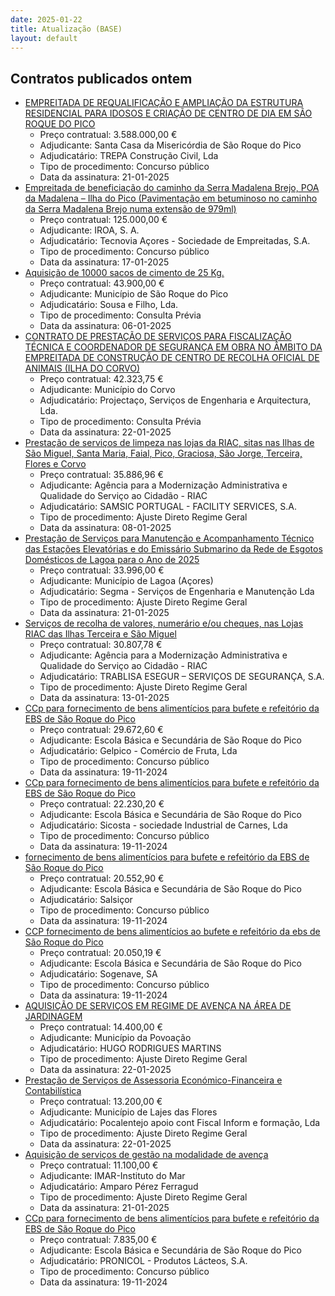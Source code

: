 ```yaml
---
date: 2025-01-22
title: Atualização (BASE)
layout: default
---
```

## Contratos publicados ontem

* [EMPREITADA DE REQUALIFICAÇÃO E AMPLIAÇÃO DA ESTRUTURA RESIDENCIAL PARA IDOSOS E CRIAÇÃO DE CENTRO DE DIA EM SÃO ROQUE DO PICO](https://www.base.gov.pt/Base4/pt/detalhe/?type=contratos&id=11181601)
  * Preço contratual: 3.588.000,00 €
  * Adjudicante: Santa Casa da Misericórdia de São Roque do Pico
  * Adjudicatário: TREPA Construção Civil, Lda
  * Tipo de procedimento: Concurso público
  * Data da assinatura: 21-01-2025
* [Empreitada de beneficiação do caminho da Serra Madalena Brejo, POA da Madalena – Ilha do Pico (Pavimentação em betuminoso no caminho da Serra Madalena Brejo numa extensão de 979ml)](https://www.base.gov.pt/Base4/pt/detalhe/?type=contratos&id=11180088)
  * Preço contratual: 125.000,00 €
  * Adjudicante: IROA, S. A.
  * Adjudicatário: Tecnovia Açores - Sociedade de Empreitadas, S.A.
  * Tipo de procedimento: Concurso público
  * Data da assinatura: 17-01-2025
* [Aquisição de 10000 sacos de cimento de 25 Kg.](https://www.base.gov.pt/Base4/pt/detalhe/?type=contratos&id=11180622)
  * Preço contratual: 43.900,00 €
  * Adjudicante: Município de São Roque do Pico
  * Adjudicatário: Sousa e Filho, Lda.
  * Tipo de procedimento: Consulta Prévia
  * Data da assinatura: 06-01-2025
* [CONTRATO DE PRESTAÇÃO DE SERVIÇOS PARA FISCALIZAÇÃO TÉCNICA E COORDENADOR DE SEGURANÇA EM OBRA NO ÂMBITO DA EMPREITADA DE CONSTRUÇÃO DE CENTRO DE RECOLHA OFICIAL DE ANIMAIS (ILHA DO CORVO)](https://www.base.gov.pt/Base4/pt/detalhe/?type=contratos&id=11181787)
  * Preço contratual: 42.323,75 €
  * Adjudicante: Município do Corvo
  * Adjudicatário: Projectaço, Serviços de Engenharia e Arquitectura, Lda.
  * Tipo de procedimento: Consulta Prévia
  * Data da assinatura: 22-01-2025
* [Prestação de serviços de limpeza nas lojas da RIAC, sitas nas Ilhas de São Miguel, Santa Maria, Faial, Pico, Graciosa, São Jorge, Terceira, Flores e Corvo](https://www.base.gov.pt/Base4/pt/detalhe/?type=contratos&id=11180028)
  * Preço contratual: 35.886,96 €
  * Adjudicante: Agência para a Modernização Administrativa e Qualidade do Serviço ao Cidadão - RIAC
  * Adjudicatário: SAMSIC PORTUGAL - FACILITY SERVICES, S.A.
  * Tipo de procedimento: Ajuste Direto Regime Geral
  * Data da assinatura: 08-01-2025
* [Prestação de Serviços para Manutenção e Acompanhamento Técnico das Estações Elevatórias e do Emissário Submarino da Rede de Esgotos Domésticos de Lagoa para o Ano de 2025](https://www.base.gov.pt/Base4/pt/detalhe/?type=contratos&id=11180036)
  * Preço contratual: 33.996,00 €
  * Adjudicante: Município de Lagoa (Açores)
  * Adjudicatário: Segma - Serviços de Engenharia e Manutenção Lda
  * Tipo de procedimento: Ajuste Direto Regime Geral
  * Data da assinatura: 21-01-2025
* [Serviços de recolha de valores, numerário e/ou cheques, nas Lojas RIAC das Ilhas Terceira e São Miguel](https://www.base.gov.pt/Base4/pt/detalhe/?type=contratos&id=11180104)
  * Preço contratual: 30.807,78 €
  * Adjudicante: Agência para a Modernização Administrativa e Qualidade do Serviço ao Cidadão - RIAC
  * Adjudicatário: TRABLISA ESEGUR – SERVIÇOS DE SEGURANÇA, S.A.
  * Tipo de procedimento: Ajuste Direto Regime Geral
  * Data da assinatura: 13-01-2025
* [CCp para fornecimento de bens alimentícios para bufete e refeitório da EBS de São Roque do Pico](https://www.base.gov.pt/Base4/pt/detalhe/?type=contratos&id=11181758)
  * Preço contratual: 29.672,60 €
  * Adjudicante: Escola Básica e Secundária de São Roque do Pico
  * Adjudicatário: Gelpico - Comércio de Fruta, Lda
  * Tipo de procedimento: Concurso público
  * Data da assinatura: 19-11-2024
* [CCp para fornecimento de bens alimentícios para bufete e refeitório da EBS de São Roque do Pico](https://www.base.gov.pt/Base4/pt/detalhe/?type=contratos&id=11181785)
  * Preço contratual: 22.230,20 €
  * Adjudicante: Escola Básica e Secundária de São Roque do Pico
  * Adjudicatário: Sicosta - sociedade Industrial de Carnes, Lda
  * Tipo de procedimento: Concurso público
  * Data da assinatura: 19-11-2024
* [fornecimento de bens alimentícios para bufete e refeitório da EBS de São Roque do Pico](https://www.base.gov.pt/Base4/pt/detalhe/?type=contratos&id=11181543)
  * Preço contratual: 20.552,90 €
  * Adjudicante: Escola Básica e Secundária de São Roque do Pico
  * Adjudicatário: Salsiçor
  * Tipo de procedimento: Concurso público
  * Data da assinatura: 19-11-2024
* [CCP fornecimento de bens alimentícios ao bufete e refeitório da ebs de São Roque do Pico](https://www.base.gov.pt/Base4/pt/detalhe/?type=contratos&id=11181814)
  * Preço contratual: 20.050,19 €
  * Adjudicante: Escola Básica e Secundária de São Roque do Pico
  * Adjudicatário: Sogenave, SA
  * Tipo de procedimento: Concurso público
  * Data da assinatura: 19-11-2024
* [AQUISIÇÃO DE SERVIÇOS EM REGIME DE AVENÇA NA ÁREA DE JARDINAGEM](https://www.base.gov.pt/Base4/pt/detalhe/?type=contratos&id=11181774)
  * Preço contratual: 14.400,00 €
  * Adjudicante: Município da Povoação
  * Adjudicatário: HUGO RODRIGUES MARTINS
  * Tipo de procedimento: Ajuste Direto Regime Geral
  * Data da assinatura: 22-01-2025
* [Prestação de Serviços de Assessoria Económico-Financeira e Contabilística](https://www.base.gov.pt/Base4/pt/detalhe/?type=contratos&id=11181158)
  * Preço contratual: 13.200,00 €
  * Adjudicante: Município de Lajes das Flores
  * Adjudicatário: Pocalentejo apoio cont Fiscal Inform e formação, Lda
  * Tipo de procedimento: Ajuste Direto Regime Geral
  * Data da assinatura: 22-01-2025
* [Aquisição de serviços de gestão na modalidade de avença](https://www.base.gov.pt/Base4/pt/detalhe/?type=contratos&id=11181280)
  * Preço contratual: 11.100,00 €
  * Adjudicante: IMAR-Instituto do Mar
  * Adjudicatário: Amparo Pérez Ferragud
  * Tipo de procedimento: Ajuste Direto Regime Geral
  * Data da assinatura: 21-01-2025
* [CCp para fornecimento de bens alimentícios para bufete e refeitório da EBS de São Roque do Pico](https://www.base.gov.pt/Base4/pt/detalhe/?type=contratos&id=11181804)
  * Preço contratual: 7.835,00 €
  * Adjudicante: Escola Básica e Secundária de São Roque do Pico
  * Adjudicatário: PRONICOL - Produtos Lácteos, S.A.
  * Tipo de procedimento: Concurso público
  * Data da assinatura: 19-11-2024

